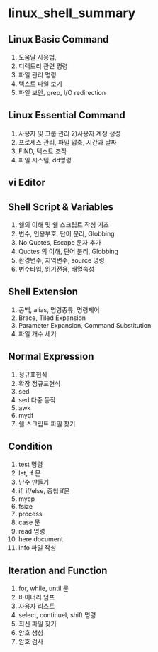 # linux_shell_summary

## Linux Basic Command
1) 도움말 사용법, 
2) 디렉토리 관련 명령
3) 파일 관리 명령
4) 텍스트 파일 보기
5) 파일 보안, grep, I/O redirection

## Linux Essential Command
1) 사용자 및 그룹 관리
2)사용자 계정 생성
3) 프로세스 관리, 파일 압축, 시간과 날짜
4) FIND, 텍스트 조작
5) 파일 시스템, dd명령

## vi Editor

## Shell Script & Variables
1) 쉘의 이해 및 쉘 스크립트 작성 기초
2) 변수, 인용부호, 단어 분리, Globbing
3) No Quotes, Escape 문자 추가
4) Quotes 의 이해, 단어 분리, Globbing
5) 환경변수, 지역변수, source 명령
6) 변수타입, 읽기전용, 배열속성

## Shell Extension
1) 공백, alias, 명령종류, 명령제어
2) Brace, Tiled Expansion
3) Parameter Expansion, Command Substitution
4) 파일 개수 세기

## Normal Expression
1) 정규표현식
2) 확장 정규표현식
3) sed
4) sed 다중 동작
5) awk
6) mydf
7) 쉘 스크립트 파일 찾기

## Condition
1) test 명령
2) let, if 문
3) 난수 만들기
4) if, if/else, 중첩 if문
5) mycp
6) fsize
7) process
8) case 문
9) read 명령
10) here document
11) info 파일 작성

## Iteration and Function
1) for, while, until 문
2) 바이너리 덤프
3) 사용자 리스트
4) select, continuel, shift 명령
5) 최신 파일 찾기
6) 암호 생성
7) 암호 검사

